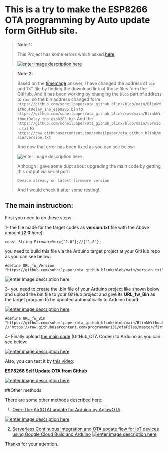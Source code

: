 # This is a try to make the ESP8266 OTA programming by Auto update form GitHub site.

>  **Note 1:**
> 
> This Project has some errors which asked [here][1]:
> 
> [![enter image description here][2]][2]


> **Note 2:**
> 
> Based on the
> [timemage](https://arduino.stackexchange.com/users/70020/timemage)
> answer, I have changed the address of `bin` and `TXT` file by finding
> the download link of those files form the GitHub. And it has been
> working by changing the `blob` part of address to `raw`, so the bin
> address changed form
> `https://github.com/soheilpaper/ota_github_blink/blob/main/BlinkWithoutDelay_ino_esp8285.bin`
> to
> `https://github.com/soheilpaper/ota_github_blink/raw/main/BlinkWithoutDelay_ino_esp8285.bin` And the
> `https://github.com/soheilpaper/ota_github_blink/blob/main/version.txt`
> to `https://raw.githubusercontent.com/soheilpaper/ota_github_blink/main/version.txt`
> 
> 
> And now that error has been fixed as you can see below:
> 
> ![enter image description here](https://i.stack.imgur.com/z6cw8.png)
> 
> Although I gave some dupt about upgrading the main code by getting
> this output via serial port:
> 
> ``` 
>Device already on latest firmware version
> ```
>  And I would check it after some resting!.


## The main instruction:

First you need to do these steps:

1- the file made for the target codes as **version.txt** file with the Above amount (**2.0** here):

```
const String FirmwareVer={"2.0"};//{"1.8"};

```
you need to build this file via the Arduino target project at your GitHub repo as you can see below:
```
#define URL_fw_Version "https://github.com/soheilpaper/ota_github_blink/blob/main/version.txt"

```

![enter image description here](https://i.stack.imgur.com/lqGKs.png)


3- you need to create the .bin file of your Arduino project like shown below and upload the bin file to your GitHub project and give its  **URL_fw_Bin** as the target program to be updated automatically to Arduino board:

[![enter image description here][3]][3]


    #define URL_fw_Bin "https://github.com/soheilpaper/ota_github_blink/blob/main/BlinkWithoutDelay.ino.esp8285.bin" //"https://raw.githubusercontent.com/programmer131/otaFiles/master/firmware.bin"

4- Finally upload [the main code][4] (GitHub_OTA Codes) to Arduino as you can see below:

[![enter image description here][5]][5]

Also, you can test it by [this video][6]:

[**ESP8266 Self Update OTA from Github**][6]


[![enter image description here][7]][7]


##Other methods:

There are some other methods described here:

 1. [Over-The-Air(OTA) update for Arduino by AglowOTA][8]

[![enter image description here][9]][9]

 2. [Serverless Continuous Integration and OTA update flow for IoT
    devices using Google Cloud Build and Arduino][10]
[![enter image description here][11]][11]

Thanks for your attention.


  [1]: https://arduino.stackexchange.com/questions/80890/error-101-server-did-not-report-size-from-ota-upgrade-framework-via-git-hub
  [2]: https://i.stack.imgur.com/8r8sI.png
  [3]: https://i.stack.imgur.com/LwYE9.png
  [4]: https://github.com/soheilpaper/ota_github_blink/blob/main/ESP_OTA_Github.ino
  [5]: https://i.stack.imgur.com/z72Rc.png
  [6]: https://www.youtube.com/watch?v=FuY6BobS-1k&feature=youtu.be
  [7]: https://i.stack.imgur.com/rUttb.png
  [8]: https://medium.com/@aglowbytickle/over-the-air-ota-for-arduino-by-aglowota-205eac78e664
  [9]: https://i.stack.imgur.com/pROfj.png
  [10]: https://medium.com/google-cloud/serverless-continuous-integration-and-ota-update-flow-using-google-cloud-build-and-arduino-d5e1cda504bf
  [11]: https://i.stack.imgur.com/9uXUO.png


